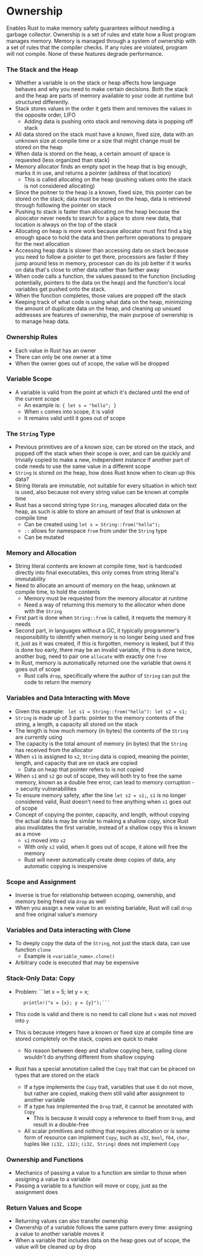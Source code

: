 # Ownership
Enables Rust to make memory safety guarantees without needing a garbage collector. Ownership is a set of rules and state how a Rust program manages memory. Memory is managed through a system of ownership with a set of rules that the compiler checks. If any rules are violated, program will not compile. None of these features degrade performance.

### The Stack and the Heap
- Whether a variable is on the stack or heap affects how language behaves and why you need to make certain decisions. Both the stack and the heap are parts of memory available to your code at runtime but structured differently.
- Stack stores values in the order it gets them and removes the values in the opposite order, LIFO
   - Adding data is pushing onto stack and removing data is popping off stack
- All data stored on the stack must have a known, fixed size, data with an unknown size at compile time or a size that might change must be stored on the heap
- When data is stored on the heap, a certain amount of space is requested (less organized than stack)
- Memory allocator finds an empty spot in the heap that is big enough, marks it in use, and returns a pointer (address of that location)
   - This is called allocating on the heap (pushing values onto the stack is not considered allocating)
- Since the poitner to the heap is a known, fixed size, this pointer can be stored on the stack; data must be stored on the heap, data is retrieved through folllowing the pointer on stack
- Pushing to stack is faster than allocating on the heap because the aloocator never needs to search for a place to store new data, that location is always on the top of the stack
- Allocating on heap is more work because allocator must first find a big enough space to hold the data and then perform operations to prepare for the next allocation
- Accessing heap data is slower than accessing data on stack because you need to follow a pointer to get there, processors are faster if they jump around less in memory, processor can do its job better if it works on data that's close to other data rather than farther away
- When code calls a function, the values passed to the function (including potentially, pointers to the data on the heap) and the function's local variables get pushed onto the stack.
- When the function completes, those values are popped off the stack
- Keeping track of what code is using what data on the heap, minimizing the amount of duplicate data on the heap, and cleaning up unsued addresses are features of ownership, the main purpose of ownership is to manage heap data.

### Ownership Rules
- Each value in Rust has an owner
- There can only be one owner at a time
- When the owner goes out of scope, the value will be dropped

### Variable Scope
- A variable is valid from the point at which it's declared until the end of the current scope
   - An example is: ```{ let s = "hello"; }```
   - When `s` comes into scope, it is valid
   - It remains valid until it goes out of scope

### The `String` Type
- Previous primitives are of a known size, can be stored on the stack, and popped off the stack when their scope is over, and can be quickly and trivially copied to make a new, independent instance if another part of code needs to use the same value in a different scope
- `String` is stored on the heap, how does Rust know when to clean up this data?
- String literals are immutable, not suitable for every situation in which text is used, also because not every string value can be known at compile time
- Rust has a second string type `String`, manages allocated data on the heap, as such is able to store an amount of text that is unknown at compile time
   - Can be created using `let s = String::from("hello");`
   - `::` allows for namespace `from` from under the `String` type
   - Can be mutated

### Memory and Allocation
- String literal contents are known at compile time, text is hardcoded directly into final executables, this only comes from string literal's immutability
- Need to allocate an amount of memory on the heap, unknown at compile time, to hold the contents
   - Memory must be requested from the memory allocator at runtime
   - Need a way of returning this memory to the allocator when done with the `String`
- First part is done when `String::from` is called, it requets the memory it needs
- Second part, in languages without a GC, it typically programmer's responsibility to identify when memory is no longer being used and free it, just as it was created, if this is forgotten, memory is leaked, but if this is done too early, there may be an invalid variable, if this is done twice, another bug, need to pair one `allocate` with exactly one `free`
- In Rust, memory is automatically returned one the variable that owns it goes out of scope
   - Rust calls `drop`, specifically where the author of `String` can put the code to return the memory


### Variables and Data Interacting with Move
- Given this example: ```
    let s1 = String::from("hello"):
    let s2 = s1;```
- `String` is made up of 3 parts: pointer to the memory contents of the string, a length, a capacity all stored on the stack
- The length is how much memory (in bytes) the contents of the `String` are currently using
- The capacity is the total amount of memory (in bytes) that the `String` has received from the allocator
- When `s1` is assigned to `s2`, `String` data is copied, meaning the pointer, length, and capacity that are on stack are copied
   - Data on heap that pointer refers to is not copied
- When `s1` and `s2` go out of scope, they will both try to free the same memory, known as a double free error, can lead to memory corruption -> security vulnerabilities
- To ensure memory safety, after the line `let s2 = s1;`, `s1` is no longer considered valid, Rust doesn't need to free anything when `s1` goes out of scope
- Concept of copying the pointer, capacity, and length, without copying the actual data is may be similar to making a shallow copy, since Rust also invalidates the first variable, instead of a shallow copy this is known as a move
   - `s1` moved into `s2` 
   - With only `s2` valid, when it goes out of scope, it alone will free the memory
   - Rust will never automatically create deep copies of data, any automatic copying is inexpensive

### Scope and Assignment
- Inverse is true for relationship between scoping, ownership, and memory being freed via `drop` as well
- When you assign a new value to an existing bariable, Rust will call `drop` and free original value's memory

### Variables and Data interacting with Clone
- To deeply copy the data of the `String`, not just the stack data, can use function `clone`
   - Example is `<variable_name>.clone()`
- Arbitrary code is executed that may be expensive

### Stack-Only Data: Copy
- Problem:
      ```let x = 5;
         let y = x;

         println!("x = {x}; y = {y}");```
- This code is valid and there is no need to call clone but `x` was not moved into `y`
- This is because integers have a known or fixed size at compile time are stored completely on the stack, copies are quick to make
   - No reason between deep and shallow copying here, calling clone wouldn't do anything different from shallow copying
- Rust has a special annotation called the `Copy` trait that can be plraced on types that are stored on the stack
   - If a type implements the `Copy` trait, variables that use it do not move, but rather are copied, making them still valid after assignment to another variable
   - If a type has implemented the `Drop` trait, it cannot be annotated with `Copy`
      - This is because it would copy a reference to itself from `Drop`, and result in a double-free
   - All scalar primitives and nothing that requires allocation or is some form of resource can implement `Copy`, such as `u32`, `bool`, `f64`, `char`, tuples like `(i32, i32)`; `(i32, String)` does not implement `Copy`

### Ownership and Functions
- Mechanics of passing a value to a function are similar to those when assigning a value to a variable
- Passing a variable to a function will move or copy, just as the assignment does

### Return Values and Scope
- Returning values can also transfer ownership
- Ownership of a variable follows the same pattern every time: assigning a value to another variable moves it
- When a variable that includes data on the heap goes out of scope, the value will be cleaned up by drop
